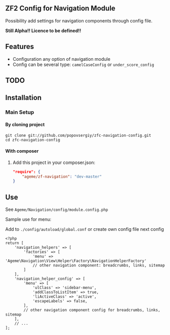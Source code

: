 ZF2 Config for Navigation Module
------------

Possibility add settings for navigation components through config file.

**Still Alpha!! Licence to be defined!!**

## Features

- Configuration any option of navigation module
- Config can be several type: `camelCaseConfig` or `under_score_config`

## TODO


## Installation

### Main Setup

#### By cloning project

    git clone git://github.com/popovsergiy/zfc-navigation-config.git
    cd zfc-navigation-config

#### With composer

1. Add this project in your composer.json:

    ```json
    "require": {
        "ageme/zf-navigation": "dev-master"
    }
    ```

## Use

See `Ageme/Navigation/config/module.config.php`

Sample use for menu:

Add to `./config/autoload/global.conf` or create own config file next config

    <?php
    return [
        'navigation_helpers' => [
            'factories' => [
                'menu' => 'Ageme\Navigation\View\Helper\Factory\NavigationHelperFactory'
                // other navigation component: breadcrumbs, links, sitemap
            ]
        ],
        'navigation_helper_config' => [
            'menu' => [
                'ulClass' => 'sidebar-menu',
                'addClassToListItem' => true,
                'liActiveClass' => 'active',
                'escapeLabels' => false,
            ],
            // other navigation component config for breadcrumbs, links, sitemap
        ],
        // ...
    ];
